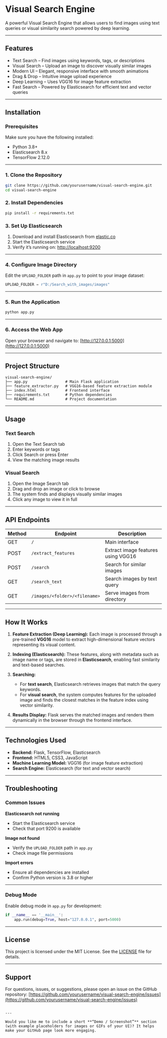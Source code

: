 
# Visual Search Engine

A powerful Visual Search Engine that allows users to find images using text queries or visual similarity search powered by deep learning.

---

## Features

- Text Search – Find images using keywords, tags, or descriptions  
- Visual Search – Upload an image to discover visually similar images  
- Modern UI – Elegant, responsive interface with smooth animations  
- Drag & Drop – Intuitive image upload experience  
- Deep Learning – Uses VGG16 for image feature extraction  
- Fast Search – Powered by Elasticsearch for efficient text and vector queries  

---

## Installation

### Prerequisites

Make sure you have the following installed:
- Python 3.8+
- Elasticsearch 8.x
- TensorFlow 2.12.0

---

### 1. Clone the Repository
```bash
git clone https://github.com/yourusername/visual-search-engine.git
cd visual-search-engine
````

### 2. Install Dependencies

```bash
pip install -r requirements.txt
```

### 3. Set Up Elasticsearch

1. Download and install Elasticsearch from [elastic.co](https://www.elastic.co/downloads/elasticsearch)
2. Start the Elasticsearch service
3. Verify it’s running on: [http://localhost:9200](http://localhost:9200)

---

### 4. Configure Image Directory

Edit the `UPLOAD_FOLDER` path in `app.py` to point to your image dataset:

```python
UPLOAD_FOLDER = r"D:/Search_with_images/images"
```

---

### 5. Run the Application

```bash
python app.py
```

---

### 6. Access the Web App

Open your browser and navigate to:
[http://127.0.0.1:5000](http://127.0.0.1:5000)

---

## Project Structure

```
visual-search-engine/
├── app.py                 # Main Flask application
├── feature_extractor.py   # VGG16-based feature extraction module
├── index.html             # Frontend interface
├── requirements.txt       # Python dependencies
└── README.md              # Project documentation
```

---

## Usage

### Text Search

1. Open the Text Search tab
2. Enter keywords or tags
3. Click Search or press Enter
4. View the matching image results

### Visual Search

1. Open the Image Search tab
2. Drag and drop an image or click to browse
3. The system finds and displays visually similar images
4. Click any image to view it in full

---

## API Endpoints

| Method | Endpoint                      | Description                        |
| ------ | ----------------------------- | ---------------------------------- |
| GET    | `/`                           | Main interface                     |
| POST   | `/extract_features`           | Extract image features using VGG16 |
| POST   | `/search`                     | Search for similar images          |
| GET    | `/search_text`                | Search images by text query        |
| GET    | `/images/<folder>/<filename>` | Serve images from directory        |

---

## How It Works

1. **Feature Extraction (Deep Learning):**
   Each image is processed through a pre-trained **VGG16** model to extract high-dimensional feature vectors representing its visual content.

2. **Indexing (Elasticsearch):**
   These features, along with metadata such as image name or tags, are stored in **Elasticsearch**, enabling fast similarity and text-based searches.

3. **Searching:**

   * For **text search**, Elasticsearch retrieves images that match the query keywords.
   * For **visual search**, the system computes features for the uploaded image and finds the closest matches in the feature index using vector similarity.

4. **Results Display:**
   Flask serves the matched images and renders them dynamically in the browser through the frontend interface.

---

## Technologies Used

* **Backend:** Flask, TensorFlow, Elasticsearch
* **Frontend:** HTML5, CSS3, JavaScript
* **Machine Learning Model:** VGG16 (for image feature extraction)
* **Search Engine:** Elasticsearch (for text and vector search)

---

## Troubleshooting

### Common Issues

**Elasticsearch not running**

* Start the Elasticsearch service
* Check that port 9200 is available

**Image not found**

* Verify the `UPLOAD_FOLDER` path in `app.py`
* Check image file permissions

**Import errors**

* Ensure all dependencies are installed
* Confirm Python version is 3.8 or higher

---

### Debug Mode

Enable debug mode in `app.py` for development:

```python
if __name__ == '__main__':
    app.run(debug=True, host="127.0.0.1", port=5000)
```

---

## License

This project is licensed under the MIT License.
See the [LICENSE](LICENSE) file for details.

---

## Support

For questions, issues, or suggestions, please open an issue on the GitHub repository:
[https://github.com/yourusername/visual-search-engine/issues](https://github.com/yourusername/visual-search-engine/issues)

```

---

Would you like me to include a short **“Demo / Screenshot”** section (with example placeholders for images or GIFs of your UI)? It helps make your GitHub page look more engaging.
```
